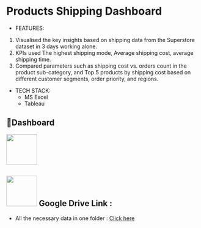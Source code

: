# Products Shipping Dashboard

* FEATURES:
1. Visualised the key insights based on shipping data from the Superstore dataset in 3 days working alone.
2. KPIs used The highest shipping mode, Average shipping cost, average shipping time.
3. Compared parameters such as shipping cost vs. orders count in the product sub-category, and Top 5 products by shipping cost based on different customer segments, order priority, and regions.

* TECH STACK: 
  - MS Excel
  - Tableau


📃Dashboard
---
<image src="https://github.com/reema08/Tableau-Project/assets/109653833/acab4c51-7406-42e6-9e85-512753586ada" width="80" hight="80" />

<image src="https://github.com/reema08/Tableau-Project/assets/109653833/fe4d5e04-8637-4f22-ae92-08978b64d74f" width="80" hight="80" /> Google Drive Link :
---
* All the necessary data in one folder : [Click here](https://drive.google.com/drive/folders/1GutvxpoFE874qNi51GfzVwm9Xt5HeADW?usp=drive_link)
